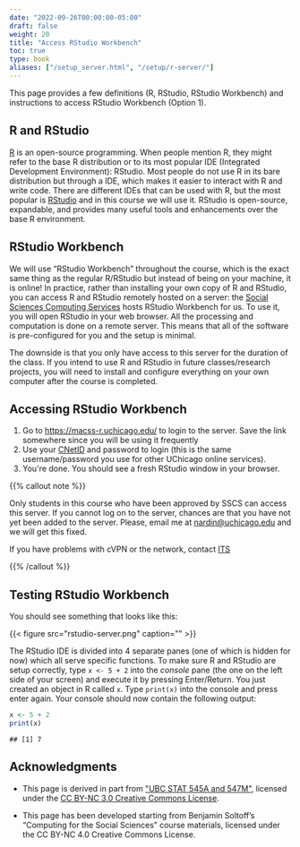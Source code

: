 ```yaml
---
date: "2022-09-26T00:00:00-05:00"
draft: false
weight: 20
title: "Access RStudio Workbench"
toc: true
type: book
aliases: ["/setup_server.html", "/setup/r-server/"]
---
```




This page provides a few definitions (R, RStudio, RStudio Workbench) and instructions to access RStudio Workbench (Option 1).

## R and RStudio

[R](https://www.r-project.org/) is an open-source programming. When people mention R, they might refer to the base R distribution or to its most popular IDE (Integrated Development Environment): RStudio. Most people do not use R in its bare distribution but through a IDE, which makes it easier to interact with R and write code. There are different IDEs that can be used with R, but the most popular is [RStudio](https://www.rstudio.com/products/RStudio/) and in this course we will use it. RStudio is open-source, expandable, and provides many useful tools and enhancements over the base R environment.

## RStudio Workbench

We will use “RStudio Workbench” throughout the course, which is the exact same thing as the regular R/RStudio but instead of being on your machine, it is online! 
In practice, rather than installing your own copy of R and RStudio, you can access R and RStudio remotely hosted on a server: the [Social Sciences Computing Services](https://sscs.uchicago.edu/) hosts RStudio Workbench for us. To use it, you will open RStudio in your web browser. All the processing and computation is done on a remote server. This means that all of the software is pre-configured for you and the setup is minimal.

The downside is that you only have access to this server for the duration of the class. If you intend to use R and RStudio in future classes/research projects, you will need to install and configure everything on your own computer after the course is completed.

## Accessing RStudio Workbench

1. Go to https://macss-r.uchicago.edu/ to login to the server. Save the link somewhere since you will be using it frequently
2. Use your [CNetID](https://uchicago.service-now.com/it?id=kb_article&kb=KB06000393) and password to login (this is the same username/password you use for other UChicago online services).
3. You're done. You should see a fresh RStudio window in your browser.

{{% callout note %}}

Only students in this course who have been approved by SSCS can access this server. If you cannot log on to the server, chances are that you have not yet been added to the server. Please, email me at nardin@uchicago.edu and we will get this fixed.

If you have problems with cVPN or the network, contact [ITS](https://its.uchicago.edu/)

{{% /callout %}}

## Testing RStudio Workbench

You should see something that looks like this:

{{< figure src="rstudio-server.png" caption="" >}}

The RStudio IDE is divided into 4 separate panes (one of which is hidden for now) which all serve specific functions. To make sure R and RStudio are setup correctly, type `x <- 5 + 2` into the *console* pane (the one on the left side of your screen) and execute it by pressing Enter/Return. You just created an object in R called `x`. Type `print(x)` into the console and press enter again. Your console should now contain the following output:


```r
x <- 5 + 2
print(x)
```

```
## [1] 7
```

## Acknowledgments


* This page is derived in part from ["UBC STAT 545A and 547M"](http://stat545.com), licensed under the [CC BY-NC 3.0 Creative Commons License](https://creativecommons.org/licenses/by-nc/3.0/).

* This page has been developed starting from Benjamin Soltoff’s “Computing for the Social Sciences” course materials, licensed under the CC BY-NC 4.0 Creative Commons License.
